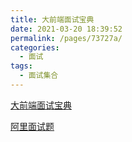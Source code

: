 ```yaml
---
title: 大前端面试宝典
date: 2021-03-20 18:39:52
permalink: /pages/73727a/
categories:
  - 面试
tags:
  - 面试集合
---
```



[大前端面试宝典](https://lucifer.ren/fe-interview/#/)  

[阿里面试题](https://github.com/stone0090/alibaba-interview)